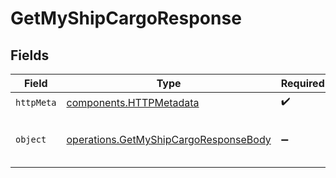 # GetMyShipCargoResponse


## Fields

| Field                                                                                          | Type                                                                                           | Required                                                                                       | Description                                                                                    |
| ---------------------------------------------------------------------------------------------- | ---------------------------------------------------------------------------------------------- | ---------------------------------------------------------------------------------------------- | ---------------------------------------------------------------------------------------------- |
| `httpMeta`                                                                                     | [components.HTTPMetadata](../../models/components/httpmetadata.md)                             | :heavy_check_mark:                                                                             | N/A                                                                                            |
| `object`                                                                                       | [operations.GetMyShipCargoResponseBody](../../models/operations/getmyshipcargoresponsebody.md) | :heavy_minus_sign:                                                                             | Successfully fetched ship's cargo.                                                             |